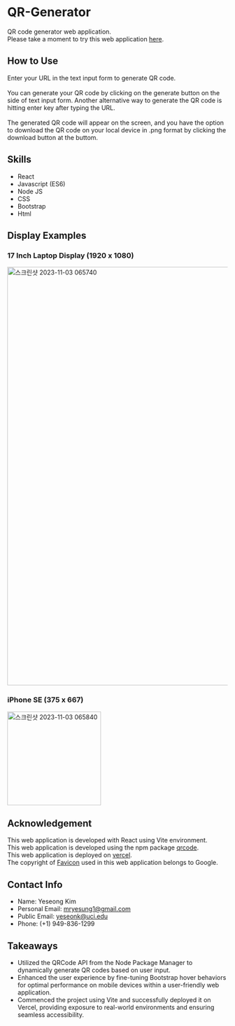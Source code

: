 # QR-Generator

QR code generator web application.
<br/>
Please take a moment to try this web application [here](https://yskim-qr-generator.vercel.app/).

## How to Use

Enter your URL in the text input form to generate QR code.
<br/>
<br/>
You can generate your QR code by clicking on the generate button on the side of text input form. Another alternative way to generate the QR code is hitting enter key after typing the URL.
<br/>
<br/>
The generated QR code will appear on the screen, and you have the option to download the QR code on your local device in .png format by clicking the download button at the buttom.

## Skills

- React
- Javascript (ES6)
- Node JS
- CSS
- Bootstrap
- Html

## Display Examples

### 17 Inch Laptop Display (1920 x 1080)

<img width="956" alt="스크린샷 2023-11-03 065740" src="https://github.com/mr2yesung/QR-Generator/assets/119972286/00e076c6-a6e3-4341-b0b7-0a0362617eee">

### iPhone SE (375 x 667)

<img width="214" alt="스크린샷 2023-11-03 065840" src="https://github.com/mr2yesung/QR-Generator/assets/119972286/df35e3a3-9ad0-4ae8-8eaa-07b15f675cf5">

## Acknowledgement

This web application is developed with React using Vite environment.
<br/>
This web application is developed using the npm package [qrcode](https://github.com/soldair/node-qrcode).
<br/>
This web application is deployed on [vercel](https://yskim-qr-generator.vercel.app/).
<br/>
The copyright of [Favicon](https://fonts.google.com/icons?selected=Material%20Symbols%20Outlined%3Aqr_code%3AFILL%400%3Bwght%40400%3BGRAD%400%3Bopsz%4024) used in this web application belongs to Google.

## Contact Info

- Name: Yeseong Kim
- Personal Email: mryesung1@gmail.com
- Public Email: yeseonk@uci.edu
- Phone: (+1) 949-836-1299

## Takeaways

- Utilized the QRCode API from the Node Package Manager to dynamically generate QR codes based on user input.
- Enhanced the user experience by fine-tuning Bootstrap hover behaviors for optimal performance on mobile devices within a user-friendly web application.
- Commenced the project using Vite and successfully deployed it on Vercel, providing exposure to real-world environments and ensuring seamless accessibility.
